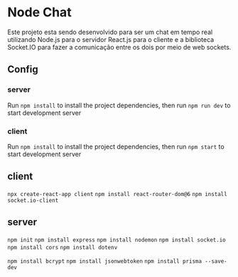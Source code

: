 # Node Chat

Este projeto esta sendo desenvolvido para ser um chat em tempo real utilizando Node.js para o servidor React.js para o cliente e a biblioteca Socket.IO para fazer a comunicação entre os dois por meio de web sockets.

## Config

### server

Run `npm install` to install the project dependencies, then run `npm run dev` to start development server

### client

Run `npm install` to install the project dependencies, then run `npm start` to start development server
## client

`npx create-react-app client`
`npm install react-router-dom@6`
`npm install socket.io-client`


## server

`npm init`
`npm install express`
`npm install nodemon`
`npm install socket.io`
`npm install cors`
`npm install dotenv`

`npm install bcrypt`
`npm install jsonwebtoken`
`npm install prisma --save-dev`